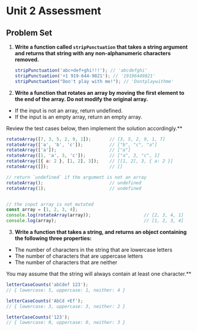 # Unit 2 Assessment
## Problem Set

1. **Write a function called `stripPunctuation` that takes a string argument and returns that string with any non-alphanumeric characters removed.**

   ```javascript
   stripPunctuation('abc+def+ghi!!!'); // 'abcdefghi'
   stripPunctuation('+1 919-644-9821'); // '19196449821'
   stripPunctuation("Don't play with me!"); // 'Dontplaywithme'
   ```


2. **Write a function that rotates an array by moving the first element to the end of the array. Do not modify the original array.**

  * If the input is not an array, return undefined.
  * If the input is an empty array, return an empty array.
  
  Review the test cases below, then implement the solution accordingly.**
  ```javascript
  rotateArray([7, 3, 5, 2, 9, 1]);       // [3, 5, 2, 9, 1, 7]
  rotateArray(['a', 'b', 'c']);          // ["b", "c", "a"]
  rotateArray(['a']);                    // ["a"]
  rotateArray([1, 'a', 3, 'c']);         // ["a", 3, "c", 1]
  rotateArray([{ a: 2 }, [1, 2], 3]);    // [[1, 2], 3, { a: 2 }]
  rotateArray([]);                       // []

  // return `undefined` if the argument is not an array
  rotateArray();                         // undefined
  rotateArray(1);                        // undefined


  // the input array is not mutated
  const array = [1, 2, 3, 4];
  console.log(rotateArray(array));                    // [2, 3, 4, 1]
  console.log(array);                                 // [1, 2, 3, 4]
  ```


3. **Write a function that takes a string, and returns an object containing the following three properties:**

  * The number of characters in the string that are lowercase letters
  * The number of characters that are uppercase letters
  * The number of characters that are neither

  You may assume that the string will always contain at least one character.**

  ```javascript
  letterCaseCounts('abCdef 123');
  // { lowercase: 5, uppercase: 1, neither: 4 }

  letterCaseCounts('AbCd +Ef');
  // { lowercase: 3, uppercase: 3, neither: 2 }

  letterCaseCounts('123');
  // { lowercase: 0, uppercase: 0, neither: 3 }
  ```
